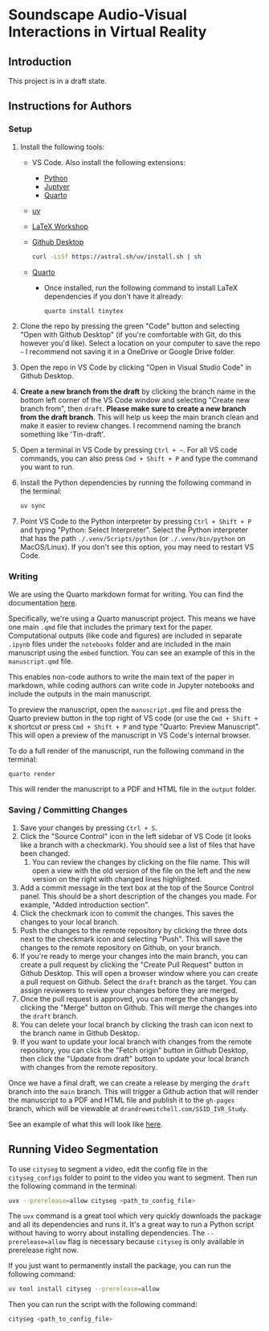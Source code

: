 # Soundscape Audio-Visual Interactions in Virtual Reality

## Introduction

This project is in a draft state.

## Instructions for Authors

### Setup

1. Install the following tools:

   - VS Code. Also install the following extensions:
     - [Python](https://marketplace.visualstudio.com/items?itemName=ms-python.python)
     - [Juptyer](https://marketplace.visualstudio.com/items?itemName=ms-toolsai.jupyter)
     - [Quarto](https://marketplace.visualstudio.com/items?itemName=quarto-dev.quarto-vscode)
   - [uv](https://docs.astral.sh/uv/)
   - [LaTeX Workshop](https://marketplace.visualstudio.com/items?itemName=James-Yu.latex-workshop)
   - [Github Desktop](https://desktop.github.com/)

     ```bash
     curl -LsSf https://astral.sh/uv/install.sh | sh
     ```

   - [Quarto](https://quarto.org/docs/get-started/)
     - Once installed, run the following command to install LaTeX dependencies if you don't have it already:

       ```bash
       quarto install tinytex
       ```

2. Clone the repo by pressing the green "Code" button and selecting "Open with Github Desktop" (if you're comfortable with Git, do this however you'd like). Select a location on your computer to save the repo - I recommend not saving it in a OneDrive or Google Drive folder.
3. Open the repo in VS Code by clicking "Open in Visual Studio Code" in Github Desktop.
4. **Create a new branch from the draft** by clicking the branch name in the bottom left corner of the VS Code window and selecting "Create new branch from", then `draft`. **Please make sure to create a new branch from the draft branch**. This will help us keep the main branch clean and make it easier to review changes. I recommend naming the branch something like 'Tin-draft'.
5. Open a terminal in VS Code by pressing `Ctrl + ~`. For all VS code commands, you can also press `Cmd + Shift + P` and type the command you want to run.
6. Install the Python dependencies by running the following command in the terminal:

    ```bash
    uv sync
    ```

7. Point VS Code to the Python interpreter by pressing `Ctrl + Shift + P` and typing "Python: Select Interpreter". Select the Python interpreter that has the path `./.venv/Scripts/python` (or `./.venv/bin/python` on MacOS/Linux). If you don't see this option, you may need to restart VS Code.

### Writing

We are using the Quarto markdown format for writing. You can find the documentation [here](https://quarto.org/docs/).

Specifically, we're using a Quarto manuscript project. This means we have one main `.qmd` file that includes the primary text for the paper. Computational outputs (like code and figures) are included in separate `.ipynb` files under the `notebooks` folder and are included in the main manuscript using the `embed` function. You can see an example of this in the `manuscript.qmd` file.

This enables non-code authors to write the main text of the paper in markdown, while coding authors can write code in Jupyter notebooks and include the outputs in the main manuscript.

To preview the manuscript, open the `manuscript.qmd` file and press the Quarto preview button in the top right of VS code (or use the `Cmd + Shift + K` shortcut *or* press `Cmd + Shift + P` and type "Quarto: Preview Manuscript". This will open a preview of the manuscript in VS Code's internal browser.

To do a full render of the manuscript, run the following command in the terminal:

```bash
quarto render
```

This will render the manuscript to a PDF and HTML file in the `output` folder.

### Saving / Committing Changes

1. Save your changes by pressing `Ctrl + S`.
2. Click the "Source Control" icon in the left sidebar of VS Code (it looks like a branch with a checkmark). You should see a list of files that have been changed.
   1. You can review the changes by clicking on the file name. This will open a view with the old version of the file on the left and the new version on the right with changed lines highlighted.
3. Add a commit message in the text box at the top of the Source Control panel. This should be a short description of the changes you made. For example, "Added introduction section".
4. Click the checkmark icon to commit the changes. This saves the changes to your local branch.
5. Push the changes to the remote repository by clicking the three dots next to the checkmark icon and selecting "Push". This will save the changes to the remote repository on Github, on your branch.
6. If you're ready to merge your changes into the main branch, you can create a pull request by clicking the "Create Pull Request" button in Github Desktop. This will open a browser window where you can create a pull request on Github. Select the `draft` branch as the target. You can assign reviewers to review your changes before they are merged.
7. Once the pull request is approved, you can merge the changes by clicking the "Merge" button on Github. This will merge the changes into the `draft` branch.
8. You can delete your local branch by clicking the trash can icon next to the branch name in Github Desktop.
9. If you want to update your local branch with changes from the remote repository, you can click the "Fetch origin" button in Github Desktop, then click the "Update from draft" button to update your local branch with changes from the remote repository.

Once we have a final draft, we can create a release by merging the `draft` branch into the `main` branch. This will trigger a Github action that will render the manuscript to a PDF and HTML file and publish it to the `gh-pages` branch, which will be viewable at `drandrewmitchell.com/SSID_IVR_Study`. 

See an example of what this will look like [here](https://drandrewmitchell.com/J2401_JASA_SSID-Single-Index/).

## Running Video Segmentation

To use `cityseg` to segment a video, edit the config file in the `cityseg_configs` folder to point to the video you want to segment. Then run the following command in the terminal:

```bash
uvx --prerelease=allow cityseg <path_to_config_file>
```

The `uvx` command is a great tool which very quickly downloads the package and all its dependencies and runs it. It's a great way to run a Python script without having to worry about installing dependencies. The `--prerelease=allow` flag is necessary because `cityseg` is only available in prerelease right now.

If you just want to permanently install the package, you can run the following command:

```bash
uv tool install cityseg --prerelease=allow
```

Then you can run the script with the following command:

```bash
cityseg <path_to_config_file>
```
